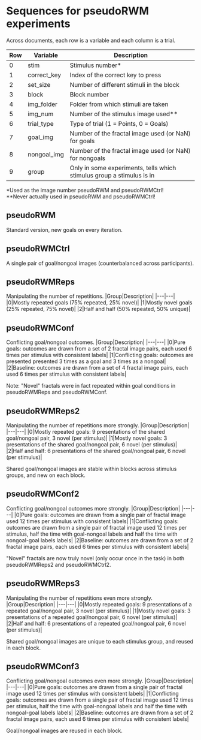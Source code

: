 # Sequences for pseudoRWM experiments

Across documents, each row is a variable and each column is a trial.

|Row|Variable|Description|
|---|---|---|
|0|stim|Stimulus number*|
|1|correct_key|Index of the correct key to press|
|2|set_size|Number of different stimuli in the block|
|3|block|Block number|
|4|img_folder|Folder from which stimuli are taken|
|5|img_num|Number of the stimulus image used\*\*|
|6|trial_type|Type of trial (1 = Points, 0 = Goals)|
|7|goal_img|Number of the fractal image used (or NaN) for goals|
|8|nongoal_img|Number of the fractal image used (or NaN) for nongoals|
|9|group|Only in some experiments, tells which stimulus group a stimulus is in|

\*Used as the image number pseudoRWM and pseudoRWMCtrl! <br>
\*\*Never actually used in pseudoRWM and pseudoRWMCtrl!

## pseudoRWM
Standard version, new goals on every iteration.

## pseudoRWMCtrl
A single pair of goal/nongoal images (counterbalanced across participants).

## pseudoRWMReps
Manipulating the number of repetitions.
|Group|Description|
|---|---|
|0|Mostly repeated goals (75% repeated, 25% novel)|
|1|Mostly novel goals (25% repeated, 75% novel)|
|2|Half and half (50% repeated, 50% unique)|

## pseudoRWMConf
Conflicting goal/nongoal outcomes.
|Group|Description|
|---|---|
|0|Pure goals: outcomes are drawn from a set of 2 fractal image pairs, each used 6 times per stimulus with consistent labels|
|1|Conflicting goals: outcomes are presented presented 3 times as a goal and 3 times as a nongoal|
|2|Baseline: outcomes are drawn from a set of 4 fractal image pairs, each used 6 times per stimulus with consistent labels|

Note: "Novel" fractals were in fact repeated within goal conditions in pseudoRWMReps and pseudoRWMConf.

## pseudoRWMReps2
Manipulating the number of repetitions more strongly.
|Group|Description|
|---|---|
|0|Mostly repeated goals: 9 presentations of the shared goal/nongoal pair, 3 novel (per stimulus)|
|1|Mostly novel goals:  3 presentations of the shared goal/nongoal pair, 6 novel (per stimulus)|
|2|Half and half: 6 presentations of the shared goal/nongoal pair, 6 novel (per stimulus)|

Shared goal/nongoal images are stable within blocks across stimulus groups, and new on each block. 

## pseudoRWMConf2
Conflicting goal/nongoal outcomes more strongly.
|Group|Description|
|---|---|
|0|Pure goals: outcomes are drawn from a single pair of fractal image used 12 times per stimulus with consistent labels|
|1|Conflicting goals:  outcomes are drawn from a single pair of fractal image used 12 times per stimulus, half the time with goal-nongoal labels and half the time with nongoal-goal labels labels|
|2|Baseline: outcomes are drawn from a set of 2 fractal image pairs, each used 6 times per stimulus with consistent labels|

"Novel" fractals are now truly novel (only occur once in the task) in both pseudoRWMReps2 and pseudoRWMCtrl2.

## pseudoRWMReps3
Manipulating the number of repetitions even  more strongly.
|Group|Description|
|---|---|
|0|Mostly repeated goals: 9 presentations of a repeated goal/nongoal pair, 3 novel (per stimulus)|
|1|Mostly novel goals: 3 presentations of a repeated goal/nongoal pair, 6 novel (per stimulus)|
|2|Half and half: 6 presentations of a repeated goal/nongoal pair, 6 novel (per stimulus)|

Shared goal/nongoal images are unique to each stimulus group, and reused in each block. 

## pseudoRWMConf3
Conflicting goal/nongoal outcomes even more strongly.
|Group|Description|
|---|---|
|0|Pure goals: outcomes are drawn from a single pair of fractal image used 12 times per stimulus with consistent labels|
|1|Conflicting goals:  outcomes are drawn from a single pair of fractal image used 12 times per stimulus, half the time with goal-nongoal labels and half the time with nongoal-goal labels labels|
|2|Baseline: outcomes are drawn from a set of 2 fractal image pairs, each used 6 times per stimulus with consistent labels|

Goal/nongoal images are reused in each block. 